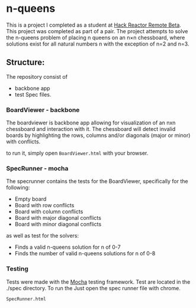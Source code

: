 # n-queens
This is a project I completed as a student at [Hack Reactor Remote Beta](http://www.hackreactor.com/remote-beta). This project was completed as part of a pair.  The project attempts to solve the n-queens problem of placing n queens on an n×n chessboard, where solutions exist for all natural numbers n with the exception of n=2 and n=3.

## Structure:

The repository consist of 

- backbone app
- test Spec files.

### BoardViewer - backbone

The boardviewer is backbone app allowing for visualization of an nxn chessboard and interaction with it. The chessboard will detect invalid boards by highlighting the rows, columns and/or diagonals (major or minor) with conflicts.

to run it, simply open `BoardViewer.html` with your browser.

### SpecRunner - mocha

The specrunner contains the tests for the BoardViewer, specifically for the following:

- Empty board
- Board with row conflicts
- Board with column conflicts
- Board with major diagonal conflicts
- Board with minor diagonal conflicts

as well as test for the solvers:

- Finds a valid n-queens solution for n of 0-7
- Finds the number of valid n-queens solutions for n of 0-8

### Testing

Tests were made with the [Mocha](https://github.com/mochajs/mocha) testing framework.
Test are located in the ./spec directory. To run the Just open the spec runner file with chrome.

```
SpecRunner.html
```
